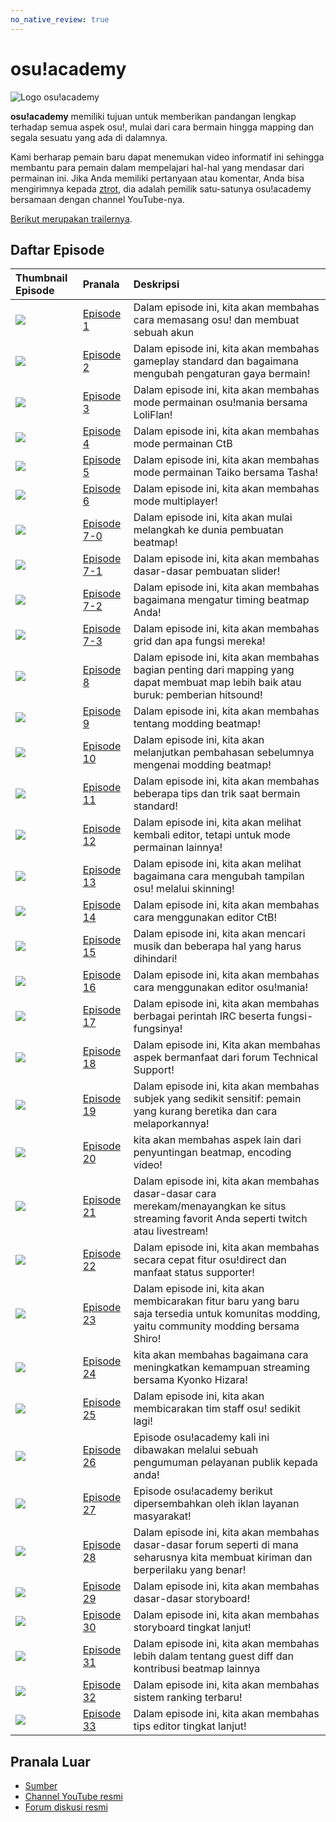 ```yaml
---
no_native_review: true
---
```


# osu!academy

![Logo osu!academy](img/osu!academy-logo.png "Logo osu!academy")

**osu!academy** memiliki tujuan untuk memberikan pandangan lengkap terhadap semua aspek osu!, mulai dari cara bermain hingga mapping dan segala sesuatu yang ada di dalamnya.

Kami berharap pemain baru dapat menemukan video informatif ini sehingga membantu para pemain dalam mempelajari hal-hal yang mendasar dari permainan ini.
Jika Anda memiliki pertanyaan atau komentar, Anda bisa mengirimnya kepada [ztrot](https://osu.ppy.sh/users/6347), dia adalah pemilik satu-satunya osu!academy bersamaan dengan channel YouTube-nya.

[Berikut merupakan trailernya](https://www.youtube.com/watch?v=z5gy34k3RI0&feature=c4-overview&list=UUMeRgqzTfC5ja40B6kM6pdg).

## Daftar Episode

| Thumbnail Episode | Pranala | Deskripsi |
| :-- | :-- | :-- |
| ![](img/academy-1.png) | [Episode 1](https://www.youtube.com/watch?v=cz522ZAs5aQ "Episode 1") | Dalam episode ini, kita akan membahas cara memasang osu! dan membuat sebuah akun |
| ![](img/academy-2.png) | [Episode 2](https://www.youtube.com/watch?v=mswLEXK0eDk "Episode 2") | Dalam episode ini, kita akan membahas gameplay standard dan bagaimana mengubah pengaturan gaya bermain! |
| ![](img/academy-3.png) | [Episode 3](https://www.youtube.com/watch?v=UAomychlbic "Episode 3") | Dalam episode ini, kita akan membahas mode permainan osu!mania bersama LoliFlan! |
| ![](img/academy-4.png) | [Episode 4](https://www.youtube.com/watch?v=6WKZE2HPOK8 "Episode 4") | Dalam episode ini, kita akan membahas mode permainan CtB |
| ![](img/academy-5.png) | [Episode 5](https://www.youtube.com/watch?v=f_uSO2ESCRI "Episode 5") | Dalam episode ini, kita akan membahas mode permainan Taiko bersama Tasha! |
| ![](img/academy-6.png) | [Episode 6](https://www.youtube.com/watch?v=cyYRl-a5xII "Episode 6") | Dalam episode ini, kita akan membahas mode multiplayer! |
| ![](img/academy-7-0.png) | [Episode 7-0](https://www.youtube.com/watch?v=WKS8Zhut9XU "Episode 7-0") | Dalam episode ini, kita akan mulai melangkah ke dunia pembuatan beatmap! |
| ![](img/academy-7-1.png) | [Episode 7-1](https://www.youtube.com/watch?v=RKLanv4pvJc "Episode 7-1") | Dalam episode ini, kita akan membahas dasar-dasar pembuatan slider! |
| ![](img/academy-7-2.png) | [Episode 7-2](https://www.youtube.com/watch?v=8nsbrOhLE9w "Episode 7-2") | Dalam episode ini, kita akan membahas bagaimana mengatur timing beatmap Anda! |
| ![](img/academy-7-3.png) | [Episode 7-3](https://www.youtube.com/watch?v=MhIuPvQjLbU "Episode 7-3") | Dalam episode ini, kita akan membahas grid dan apa fungsi mereka! |
| ![](img/academy-8.png) | [Episode 8](https://www.youtube.com/watch?v=PFEYlQfiJHQ "Episode 8") | Dalam episode ini, kita akan membahas bagian penting dari mapping yang dapat membuat map lebih baik atau buruk: pemberian hitsound! |
| ![](img/academy-9.png) | [Episode 9](https://www.youtube.com/watch?v=bTGBspoMFVA "Episode 9") | Dalam episode ini, kita akan membahas tentang modding beatmap! |
| ![](img/academy-10.png) | [Episode 10](https://www.youtube.com/watch?v=bTGBspoMFVA "Episode 10") | Dalam episode ini, kita akan melanjutkan pembahasan sebelumnya mengenai modding beatmap! |
| ![](img/academy-11.png) | [Episode 11](https://www.youtube.com/watch?v=j8fpJKCjTvM "Episode 11") | Dalam episode ini, kita akan membahas beberapa tips dan trik saat bermain standard! |
| ![](img/academy-12.png) | [Episode 12](https://www.youtube.com/watch?v=8reEFNk5kQY "Episode 12") | Dalam episode ini, kita akan melihat kembali editor, tetapi untuk mode permainan lainnya! |
| ![](img/academy-13.png) | [Episode 13](https://www.youtube.com/watch?v=oUvCBsGyTtw "Episode 13") | Dalam episode ini, kita akan melihat bagaimana cara mengubah tampilan osu! melalui skinning! |
| ![](img/academy-14.png) | [Episode 14](https://www.youtube.com/watch?v=dyDMyB9D420 "Episode 14") | Dalam episode ini, kita akan membahas cara menggunakan editor CtB! |
| ![](img/academy-15.png) | [Episode 15](https://www.youtube.com/watch?v=muu3HkG38kk "Episode 15") | Dalam episode ini, kita akan mencari musik dan beberapa hal yang harus dihindari! |
| ![](img/academy-16.png) | [Episode 16](https://www.youtube.com/watch?v=uTnO_7bMV44 "Episode 16") | Dalam episode ini, kita akan membahas cara menggunakan editor osu!mania! |
| ![](img/academy-17.png) | [Episode 17](https://www.youtube.com/watch?v=yWqRJZ5FX5Y "Episode 17") | Dalam episode ini, kita akan membahas berbagai perintah IRC beserta fungsi-fungsinya! |
| ![](img/academy-18.png) | [Episode 18](https://www.youtube.com/watch?v=Ywu3PZGYPxs "Episode 18") | Dalam episode ini, Kita akan membahas aspek bermanfaat dari forum Technical Support! |
| ![](img/academy-19.png) | [Episode 19](https://www.youtube.com/watch?v=ZoBAZCl9wXY "Episode 19") | Dalam episode ini, kita akan membahas subjek yang sedikit sensitif: pemain yang kurang beretika dan cara melaporkannya! |
| ![](img/academy-20.png) | [Episode 20](https://www.youtube.com/watch?v=exyuI9lv_OI "Episode 20") | kita akan membahas aspek lain dari penyuntingan beatmap, encoding video! |
| ![](img/academy-21.png) | [Episode 21](https://www.youtube.com/watch?v=59Tm9LvYk3Q "Episode 21") | Dalam episode ini, kita akan membahas dasar-dasar cara merekam/menayangkan ke situs streaming favorit Anda seperti twitch atau livestream! |
| ![](img/academy-22.png) | [Episode 22](https://www.youtube.com/watch?v=ec0pLh4U8eY "Episode 22") | Dalam episode ini, kita akan membahas secara cepat fitur osu!direct dan manfaat status supporter! |
| ![](img/academy-23.png) | [Episode 23](https://www.youtube.com/watch?v=MxlB__wjt9A "Episode 23") | Dalam episode ini, kita akan membicarakan fitur baru yang baru saja tersedia untuk komunitas modding, yaitu community modding bersama Shiro! |
| ![](img/academy-24.png) | [Episode 24](https://www.youtube.com/watch?v=pq33jvMitRk "Episode 24") | kita akan membahas bagaimana cara meningkatkan kemampuan streaming bersama Kyonko Hizara! |
| ![](img/academy-25.png) | [Episode 25](https://www.youtube.com/watch?v=sgcdrxevAT4 "Episode 25") | Dalam episode ini, kita akan membicarakan tim staff osu! sedikit lagi! |
| ![](img/academy-26.png) | [Episode 26](https://www.youtube.com/watch?v=y61v2QCHlpY "Episode 26") | Episode osu!academy kali ini dibawakan melalui sebuah pengumuman pelayanan publik kepada anda! |
| ![](img/academy-27.png) | [Episode 27](https://www.youtube.com/watch?v=nXWA1Qh9bT8 "Episode 27") | Episode osu!academy berikut dipersembahkan oleh iklan layanan masyarakat! |
| ![](img/academy-28.png) | [Episode 28](https://www.youtube.com/watch?v=PEZFOM8NKtw "Episode 28") | Dalam episode ini, kita akan membahas dasar-dasar forum seperti di mana seharusnya kita membuat kiriman dan berperilaku yang benar! |
| ![](img/academy-29.png) | [Episode 29](https://www.youtube.com/watch?v=uvCRwcyJ4TA "Episode 29") | Dalam episode ini, kita akan membahas dasar-dasar storyboard! |
| ![](img/academy-30.png) | [Episode 30](https://www.youtube.com/watch?v=EvICgPuOylk "Episode 30") | Dalam episode ini, kita akan membahas storyboard tingkat lanjut! |
| ![](img/academy-31.png) | [Episode 31](https://www.youtube.com/watch?v=s2ZK4o8V5tI "Episode 31") | Dalam episode ini, kita akan membahas lebih dalam tentang guest diff dan kontribusi beatmap lainnya |
| ![](img/academy-32.png) | [Episode 32](https://www.youtube.com/watch?v=wa_hNegtBw0 "Episode 32") | Dalam episode ini, kita akan membahas sistem ranking terbaru! |
| ![](img/academy-33.png) | [Episode 33](https://www.youtube.com/watch?v=_-Xke2bqzok "Episode 33") | Dalam episode ini, kita akan membahas tips editor tingkat lanjut! |

## Pranala Luar

- [Sumber](https://osu.ppy.sh/home/news/2013-12-19-introducing-the-osu-academy)
- [Channel YouTube resmi](https://www.youtube.com/user/osuacademy/videos)
- [Forum diskusi resmi](https://osu.ppy.sh/community/forums/topics/169707)
